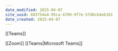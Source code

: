 ```yaml
---
date_modified: 2025-04-07
site_uuid: 603754a4-95ca-4709-9f7e-57d8cb4e6161
date_created: 2025-04-07
---
```


[[Teams]]

[[Zoom]]
[[Teams|Microsoft Teams]]
